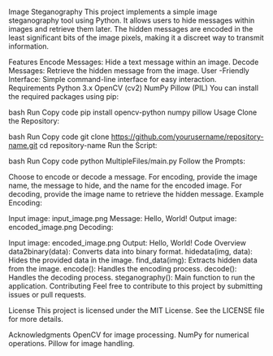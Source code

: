 Image Steganography
This project implements a simple image steganography tool using Python. It allows users to hide messages within images and retrieve them later. The hidden messages are encoded in the least significant bits of the image pixels, making it a discreet way to transmit information.

Features
Encode Messages: Hide a text message within an image.
Decode Messages: Retrieve the hidden message from the image.
User -Friendly Interface: Simple command-line interface for easy interaction.
Requirements
Python 3.x
OpenCV (cv2)
NumPy
Pillow (PIL)
You can install the required packages using pip:

bash
Run
Copy code
pip install opencv-python numpy pillow
Usage
Clone the Repository:

bash
Run
Copy code
git clone https://github.com/yourusername/repository-name.git
cd repository-name
Run the Script:

bash
Run
Copy code
python MultipleFiles/main.py
Follow the Prompts:

Choose to encode or decode a message.
For encoding, provide the image name, the message to hide, and the name for the encoded image.
For decoding, provide the image name to retrieve the hidden message.
Example
Encoding:

Input image: input_image.png
Message: Hello, World!
Output image: encoded_image.png
Decoding:

Input image: encoded_image.png
Output: Hello, World!
Code Overview
data2binary(data): Converts data into binary format.
hidedata(img, data): Hides the provided data in the image.
find_data(img): Extracts hidden data from the image.
encode(): Handles the encoding process.
decode(): Handles the decoding process.
steganography(): Main function to run the application.
Contributing
Feel free to contribute to this project by submitting issues or pull requests.

License
This project is licensed under the MIT License. See the LICENSE file for more details.

Acknowledgments
OpenCV for image processing.
NumPy for numerical operations.
Pillow for image handling.

